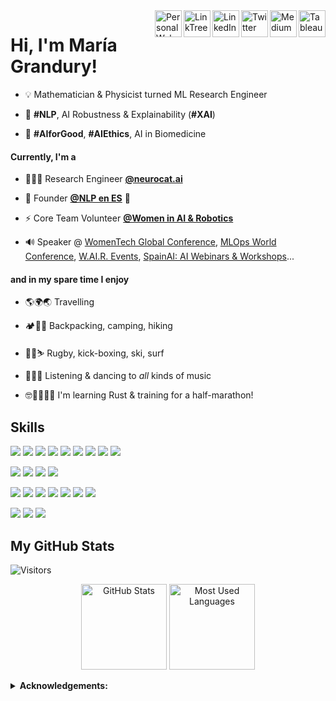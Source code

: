 <a href="https://public.tableau.com/profile/maria.grandury" target="_blank" rel="nofollow">
  <img align="right" alt="Tableau" width="43px" src="https://cdn.worldvectorlogo.com/logos/tableau-software.svg" /></a>
<a href="https://mariagrandury.medium.com/" target="_blank" rel="nofollow">
  <img align="right" alt="Medium" width="43px" src="https://image.flaticon.com/icons/png/512/2111/2111505.png" /></a>
<a href="https://twitter.com/mariagrandury" target="_blank" rel="nofollow">
  <img align="right" alt="Twitter" width="43px" src="https://image.flaticon.com/icons/png/512/733/733579.png" /></a>
<a href="https://www.linkedin.com/in/mariagrandury" target="_blank" rel="nofollow">
  <img align="right" alt="LinkedIn" width="43px" src="https://image.flaticon.com/icons/png/512/174/174857.png" /></a>
<a href="https://linktr.ee/mariagrandury" target="_blank" rel="nofollow">
  <img align="right" alt="LinkTree" width="43px" src="https://image.flaticon.com/icons/png/512/3308/3308178.png" /></a>
<a href="https://mariagrandury.github.io" target="_blank" rel="nofollow">
  <img align="right" alt="Personal Website" width="43px" src="https://image.flaticon.com/icons/png/512/975/975645.png" /></a>

# Hi, I'm María Grandury!

- 💡  Mathematician & Physicist turned ML Research Engineer

- 🎯  **#NLP**, AI Robustness & Explainability (**#XAI**)

- 💚  **#AIforGood**, **#AIEthics**, AI in Biomedicine

#### Currently, I'm a

- 👩🏻‍💻  Research Engineer [**@neurocat.ai**](https://www.neurocat.ai/)

- 🚀  Founder [**@NLP en ES**](https://twitter.com/nlp_en_es) 🤗

- ⚡  Core Team Volunteer [**@Women in AI & Robotics**](https://twitter.com/wairobotics)

- 🔊  Speaker @ [WomenTech Global Conference](https://www.womentech.net/speaker/Maria/Grandury/57995), [MLOps World Conference](), [W.AI.R. Events](https://www.eventbrite.de/e/3-engineering-robotics-ai-experts-taking-center-stage-tickets-158193696605), [SpainAI: AI Webinars & Workshops](https://www.youtube.com/spainai)...

#### and in my spare time I enjoy

- 🌎🌍🌏 Travelling

- 🏕️🌼🥾 Backpacking, camping, hiking

- 🏉🥊⛷️ Rugby, kick-boxing, ski, surf

- 🎸💃🎶 Listening & dancing to _all_ kinds of music

- 🤓🏃🏽‍♀️💪 I'm learning Rust & training for a half-marathon!

## Skills
![](https://img.shields.io/badge/Python-Python3-informational?&style=flat&logo=python&logoColor=white&color=00cccc)
![](https://img.shields.io/badge/Python-NumPy-informational?style=flat&logo=numpy&logoColor=white&color=00cccc)
![](https://img.shields.io/badge/Python-Pandas-informational?style=flat&logo=pandas&logoColor=white&color=00cccc)
![](https://img.shields.io/badge/Python-SciPy-informational?style=flat&logo=python&logoColor=white&color=00cccc)
![](https://img.shields.io/badge/Python-Matplotlib-informational?style=flat&logo=python&logoColor=white&color=00cccc)
![](https://img.shields.io/badge/Python-Seaborn-informational?style=flat&logo=python&logoColor=white&color=00cccc)
![](https://img.shields.io/badge/Python-Scikit--learn-informational?style=flat&logo=scikit-learn&logoColor=white&color=00cccc)
![](https://img.shields.io/badge/Python-Keras-informational?style=flat&logo=keras&logoColor=white&color=00cccc)
![](https://img.shields.io/badge/Python-TensorFlow-informational?style=flat&logo=tensorflow&logoColor=white&color=00cccc)

![](https://img.shields.io/badge/Data-MySQL-informational?style=flat&logo=MySQL&logoColor=white&color=00cccc)
![](https://img.shields.io/badge/DataViz-Tableau-informational?style=flat&logo=tableau&logoColor=white&color=00cccc)
![](https://img.shields.io/badge/Apps-Flask-informational?style=flat&logo=flask&logoColor=white&color=00cccc)
![](https://img.shields.io/badge/Apps-Docker-informational?style=flat&logo=docker&logoColor=white&color=00cccc)

![](https://img.shields.io/badge/VCS-Git-informational?style=flat&logo=git&logoColor=white&color=00cccc)
![](https://img.shields.io/badge/IDE-PyCharm-informational?style=flat&logo=pycharm&logoColor=white&color=00cccc)
![](https://img.shields.io/badge/IDE-Jupyter--Notebook-informational?style=flat&logo=Jupyter&logoColor=white&color=00cccc)
![](https://img.shields.io/badge/Test-Pytest-informational?style=flat&logo=pytest&logoColor=white&color=00cccc)
![](https://img.shields.io/badge/Test-Unittest-informational?style=flat&logo=unittest&logoColor=white&color=00cccc)
![](https://img.shields.io/badge/CI-Circle--CI-informational?style=flat&logo=CircleCi&logoColor=white&color=00cccc)
![](https://img.shields.io/badge/Docs-Sphinx-informational?style=flat&logo=Sphinx&logoColor=white&color=00cccc)

![](https://img.shields.io/badge/AWS-S3-informational?style=flat&logo=Amazon-AWS&logoColor=white&color=00cccc)
![](https://img.shields.io/badge/AWS-Lambda-informational?style=flat&logo=Amazon-AWS&logoColor=white&color=00cccc)
![](https://img.shields.io/badge/AWS-CloudFront-informational?style=flat&logo=Amazon-AWS&logoColor=white&color=00cccc)



## My GitHub Stats

![Visitors](https://visitor-badge.glitch.me/badge?page_id=mariagrandury.mariagrandury)

<!-- Themes: https://github.com/anuraghazra/github-readme-stats/blob/master/themes/README.md -->

<p align="center"> 
  <img height="137px" src="https://github-readme-stats.vercel.app/api?username=mariagrandury&show_icons=true&theme=react" alt="GitHub Stats" >
  <img height="137px" src= "https://github-readme-stats.vercel.app/api/top-langs/?username=mariagrandury&layout=compact&theme=react" alt="Most Used Languages" >
</p>


<details close>
 <summary> <b>Acknowledgements:</b> </summary>
  
  - [Skills badges](https://shields.io/)
  - [GitHub Stats](https://github.com/anuraghazra/github-readme-stats)
  - [Visitors badge](https://visitor-badge.laobi.icu/)
  
</details>
